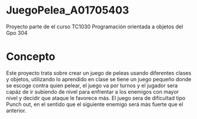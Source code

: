 # JuegoPelea_A01705403
Proyecto parte de el curso TC1030 Programación orientada a objetos del Gpo 304

# Concepto
Este proyecto trata sobre crear un juego de peleas usando diferentes clases y objetos, utilizando lo aprendido en clase se tiene un juego pequeño donde se escoge contra quien pelear, el juego va por turnos y el jugador sera capáz de ir subiendo de nivel para enfrentar a los enemigos con mayor nivel y decidir que ataque le favorece más. El juego sera de dificultad tipo Punch out, en el sentido que el siguiente enemigo será más fuerte que el anterior.
